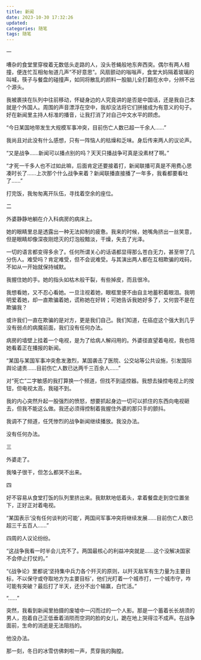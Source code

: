 ```yaml
---
title: 新闻
date: 2023-10-30 17:32:26
updated: 
categories: 随笔
tags: 随笔
---
```


一

嘈杂的食堂里穿梭着无数低头走路的人，没头苍蝇般地东奔西突。偶尔有两人相撞，便连忙互相匆匆道几声“不好意思”。风扇颤动的嗡嗡声，食堂大妈隔着玻璃的叫喊，筷子与餐盘的碰撞声，如同将散乱的颜料一股脑儿全打翻在水中，分辨不出个源头。

<!-- more -->

我被裹挟在队列中往前移动，怀疑身边的人究竟讲的是否是中国话，还是我自己本就是个外国人。周围的声音漂浮在空中，我却没法将它们拼接成为有意义的句子。好在新闻里主持人标准的播音，让我打消了对自己中文水平的顾虑。

“今日某国地带发生大规模军事冲突，目前伤亡人数已超一千余人……”

我尚且对此没有什么感想，只有一阵恼人的枯燥和乏味。身后传来两人的议论声。

“又是战争……新闻可以播点别的吗？天天只播战争可真是没素材了啊。”

“才死一千多人也不过如此嘛，后面肯定还要接着打，新闻联播可真是不用费心思凑时长了……上次那个什么战争来着？新闻联播直接播了一年多，我看都要看吐了……”

打完饭，我匆匆离开队伍，寻找着空余的座位。



二

外婆静静地躺在介入科病房的病床上。

她的眼睛里总是透露出一种无法抑制的疲惫。我来的时候，她嘴角挤出一丝笑意，但是眼睛却像深夜刚熄灭的灯泡般黯淡，干燥，失去了光泽。

一切的语言都变得多余了。任何所谓关心的话语都显得那么苍白无力，甚至带了几分伤人。难受吗？肯定难受，但不会说难受。与其演出两人都在互相欺骗的戏码，不如从一开始就保持缄默。

我握住她的手。她的指头如枯木般干裂，有些掉皮，而且很冷。

我想看她，又不忍心看她。一旦注视着她，眼框里便不由自主地蓄积着眼泪。我明明爱着她，却一直欺骗着她，谎称她在好转；可她告诉我她好多了，又何尝不是在欺骗我？

或许我们一直在欺骗的是对方，更是我们自己。我们知道，在癌症这个强大到几乎没有弱点的病魔前面，我们没有任何办法。

病房的墙壁上挂着一个电视，是为了给病人解闷用的。外婆径直望着电视，我也陪她看着正在播报的新闻。

“某国与某国军事冲突愈发激烈，某国袭击了医院、公交站等公共设施，引发国际舆论谴责……目前伤亡人数已达两千三百余人……”

对“死亡”二字敏感的我打算换一个频道，但找不到遥控器。我想去操控电视上的按钮，但电视太高，我碰不到。

我的内心突然升起一股强烈的愤怒，想要抓起身边一切可以抓住的东西向电视砸去，但我不能这么做。我还必须得控制着我握住外婆的那只手的颤抖。

我调不了频道，任凭惨烈的战争新闻继续播放。我没办法。

没有任何办法。



三

外婆走了。

我嗓子很干，但怎么都哭不出来。



四

好不容易从食堂打饭的队列里挤出来。我默默地低着头，拿着餐盘走到空位置坐下，正好正对着电视。

“某国表示‘没有任何谈判的可能’，两国间军事冲突将继续发展……目前伤亡人数已超三千五百人……”

四周的人议论纷纷。

“这战争我看一时半会儿完不了。两国最核心的利益冲突就是……这个没解决国家不会停止打仗的。”

“《战争论》里都说‘坚持集中兵力各个歼灭的原则，以歼灭敌军有生力量为主要目标，不以保守或夺取地方为主要目标’，他们光盯着一个城市打，一个城市守，咋可能有突破？最后打了半天，还分不出个输赢，白忙活。”

“……”

突然，我看到新闻里拍摄的废墟中一闪而过的一个人影。那是一个蓄着长长胡须的男人，抱着自己正低垂着消陨而空洞的脸的女儿，跪在地上哭得泣不成声。在战争面前，生命的消逝是无法阻挡的。

他没办法。

那一刻，冬日的冰雪仿佛刺啦一声，贯穿我的胸膛。
